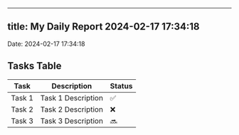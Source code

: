 
---
title: My Daily Report 2024-02-17 17:34:18
---

Date: 2024-02-17 17:34:18

## Tasks Table

| Task | Description | Status |
|------|-------------|--------|
| Task 1 | Task 1 Description | ✅ |
| Task 2 | Task 2 Description | ❌ |
| Task 3 | Task 3 Description | 🔜 |
